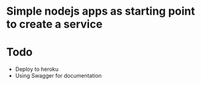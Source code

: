 # Simple nodejs apps as starting point to create a service



# Todo
- Deploy to heroku  
- Using Swagger for documentation 

